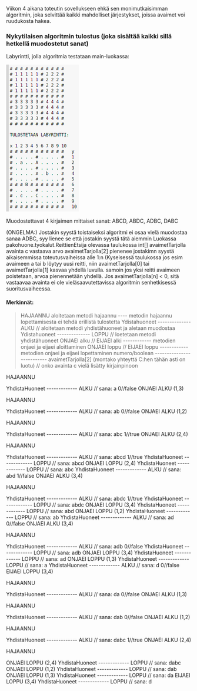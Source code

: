 Viikon 4 aikana toteutin sovellukseen ehkä sen monimutkaisimman algoritmin, joka selvittää kaikki mahdolliset järjestykset, joissa avaimet voi ruudukosta hakea. 

### Nykytilaisen algoritmin tulostus (joka sisältää kaikki sillä hetkellä muodostetut sanat)

Labyrintti, jolla algoritmia testataan main-luokassa: 

![Kuva 1](https://raw.githubusercontent.com/Hipsterisiili/Pakohuone/master/Dokumentointikansio/Kuvat/Ohjelman_syote_viikko2.png)

Muodostettavat 4 kirjaimen mittaiset sanat: ABCD, ABDC, ADBC, DABC

(ONGELMA:)
Jostakin syystä toistaiseksi algoritmi ei osaa vielä muodostaa sanaa ADBC, syy lienee se että jostakin syystä tätä aiemmin Luokassa pakohuone.tyokalut.ReittienEtsija olevassa taulukossa int[] avaimetTarjolla avainta c vastaava arvo avaimetTarjolla[2] pienenee jostakimn syystä aikaisemmissa toteutusvaiheissa alle 1:n (Kyseisessä taulukossa jos esim avaimeen a tai b löytyy uusi reitti, niin avaimetTarjolla[0] tai avaimetTarjolla[1] kasvaa yhdellä luvulla. samoin jos yksi reitti avaimeen poistetaan, arvoa pienennetään yhdellä. Jos avaimetTarjolla[n] < 0, sitä vastaavaa avainta ei ole vieläsaavutettavissa algoritmin senhetkisessä suoritusvaiheessa.

#### Merkinnät: 
> HAJAANNU aloitetaan metodi hajaannu ---- metodin hajaannu lopettamisesta ei tehdä erillistä tulostetta
> Ydistahuoneet -------------- ALKU // aloitetaan metodi yhdistähuoneet ja aletaan muodostaa
> Ydistahuoneet -------------- LOPPU // loetetaan metodi yhdistähuoneet
> ONJAEI alku // EIJAEI alki ------------ metodien onjaei ja eijaei aloittaminen
> ONJAEI loppu // EIJAEI loppu ------------ metodien onjaei ja eijaei lopettaminen
> numero/boolean -------------------------- avaimetTarjolla[2] (montako yhteyttä C:hen tähän asti on luotu) // onko avainta c vielä lisätty kirjainpinoon

HAJAANNU

YhdistaHuoneet ------------- ALKU // sana: a
0//false
ONJAEI ALKU (1,3)

HAJAANNU

YhdistaHuoneet ------------- ALKU // sana: ab
0//false
ONJAEI ALKU (1,2)

HAJAANNU

YhdistaHuoneet ------------- ALKU // sana: abc
1//true
ONJAEI ALKU (2,4)

HAJAANNU

YhdistaHuoneet ------------- ALKU // sana: abcd
1//true
YhdistaHuoneet ------------- LOPPU // sana: abcd
ONJAEI LOPPU (2,4)
YhdistaHuoneet ------------- LOPPU // sana: abc
YhdistaHuoneet ------------- ALKU // sana: abd
1//false
ONJAEI ALKU (3,4)

HAJAANNU

YhdistaHuoneet ------------- ALKU // sana: abdc
1//true
YhdistaHuoneet ------------- LOPPU // sana: abdc
ONJAEI LOPPU (3,4)
YhdistaHuoneet ------------- LOPPU // sana: abd
ONJAEI LOPPU (1,2)
YhdistaHuoneet ------------- LOPPU // sana: ab
YhdistaHuoneet ------------- ALKU // sana: ad
0//false
ONJAEI ALKU (3,4)

HAJAANNU

YhdistaHuoneet ------------- ALKU // sana: adb
0//false
YhdistaHuoneet ------------- LOPPU // sana: adb
ONJAEI LOPPU (3,4)
YhdistaHuoneet ------------- LOPPU // sana: ad
ONJAEI LOPPU (1,3)
YhdistaHuoneet ------------- LOPPU // sana: a
YhdistaHuoneet ------------- ALKU // sana: d
0//false
EIJAEI LOPPU (3,4)

HAJAANNU

YhdistaHuoneet ------------- ALKU // sana: da
0//false
ONJAEI ALKU (1,3)

HAJAANNU

YhdistaHuoneet ------------- ALKU // sana: dab
0//false
ONJAEI ALKU (1,2)

HAJAANNU

YhdistaHuoneet ------------- ALKU // sana: dabc
1//true
ONJAEI ALKU (2,4)

HAJAANNU

ONJAEI LOPPU (2,4)
YhdistaHuoneet ------------- LOPPU // sana: dabc
ONJAEI LOPPU (1,2)
YhdistaHuoneet ------------- LOPPU // sana: dab
ONJAEI LOPPU (1,3)
YhdistaHuoneet ------------- LOPPU // sana: da
EIJAEI LOPPU (3,4)
YhdistaHuoneet ------------- LOPPU // sana: d
